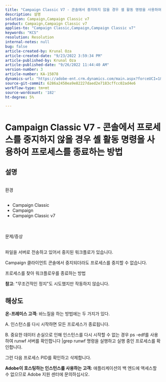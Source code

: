 ```yaml
---
title: "Campaign Classic V7 - 콘솔에서 중지하지 않을 경우 셸 활동 명령을 사용하여 프로세스를 종료하는 방법"
description: 설명
solution: Campaign,Campaign Classic v7
product: Campaign,Campaign Classic v7
applies-to: "Campaign Classic,Campaign,Campaign Classic v7"
keywords: "KCS"
resolution: Resolution
internal-notes: null
bug: false
article-created-by: Krunal Oza
article-created-date: "9/23/2022 3:59:34 PM"
article-published-by: Krunal Oza
article-published-date: "9/26/2022 11:44:40 AM"
version-number: 3
article-number: KA-15078
dynamics-url: "https://adobe-ent.crm.dynamics.com/main.aspx?forceUCI=1&pagetype=entityrecord&etn=knowledgearticle&id=722ce7b2-583b-ed11-9db0-000d3a5c1bcc"
source-git-commit: 6286a2450ea9e82227daed2e7183cffcc02ad4e6
workflow-type: tm+mt
source-wordcount: '182'
ht-degree: 5%

---
```


# Campaign Classic V7 - 콘솔에서 프로세스를 중지하지 않을 경우 셸 활동 명령을 사용하여 프로세스를 종료하는 방법

## 설명

<br>환경<br><br>
- Campaign Classic
- Campaign
- Campaign Classic v7



<br><br>문제/증상<br><br>


파일을 서버로 전송하고 있어서 중지된 워크플로가 있습니다.

Campaign 클라이언트 콘솔에서 중지되더라도 프로세스를 중지할 수 없습니다.

프로세스를 찾아 워크플로우를 종료하는 방법

<b>참고</b>: &quot;무조건적인 정지&quot;도 시도했지만 작동하지 않습니다.


## 해상도

<b>온-프레미스 고객:</b>
바느질을 하는 방법에는 두 가지가 있다.

A. 인스턴스를 다시 시작하면 모든 프로세스가 종료됩니다.

B. 중요한 데이터 손실으로 인해 인스턴스를 다시 시작할 수 없는 경우 ps -edf를 사용하여 runwf 서버를 확인합니다 |grep runwf 명령을 실행하고 실행 중인 프로세스를 확인합니다.

그런 다음 프로세스 PID를 확인하고 삭제합니다.

<b>Adobe이 호스팅하는 인스턴스를 사용하는 고객:</b> 애플리케이션의 백 엔드에 액세스할 수 없으므로 Adobe 지원 센터에 문의하십시오.
